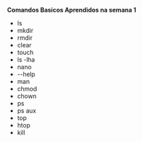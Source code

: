 **Comandos Basicos Aprendidos na semana 1** 

- ls
- mkdir
- rmdir
- clear
- touch
- ls -lha
- nano
- --help
- man
- chmod
- chown
- ps
- ps aux
- top
- htop
- kill

